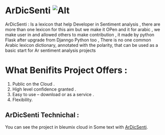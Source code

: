 # ArDicSenti ![Alt](ArDicSenti-Flask/static/images/logo2.png)
ArDicSenti 
: Is a lexicon that help Developer in Sentiment analysis , there are more than one lexicon for this aim but we make it OPen and it for arabic , 
we make user in and allowed others to make contribution , it made by python Flask after upgrade from Djanngo Python too , There is no one common Arabic lexicon dictionary, annotated with the polarity, that can be used as a basic start for Ar sentiment analysis projects
# What Benifits Project Offers : 
1. Public on the Cloud .
2. High level confidence granted .
3. Easy to use – download or as a service .
4. Flexibility.
## ArDicSenti Technichal :
You can see the project in bleumix cloud in Some text with [ArDicSenti][1].


[1]: https://ardicsenti-flask.eu-gb.mybluemix.net/
